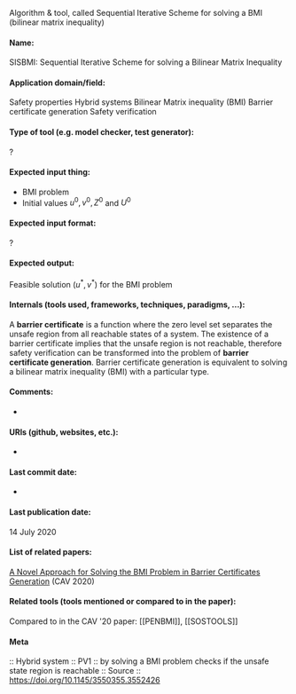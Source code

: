 Algorithm & tool, called Sequential Iterative Scheme for solving a BMI (bilinear matrix inequality)

#### Name:
SISBMI: Sequential Iterative Scheme for solving a Bilinear Matrix Inequality

#### Application domain/field:
Safety properties
Hybrid systems
Bilinear Matrix inequality (BMI)
Barrier certificate generation
Safety verification

#### Type of tool (e.g. model checker, test generator):
?

#### Expected input thing:
- BMI problem
- Initial values $u^0, v^0, Z^0$ and $U^0$

#### Expected input format:
?

#### Expected output:
Feasible solution $(u^*,v^*)$ for the BMI problem

#### Internals (tools used, frameworks, techniques, paradigms, ...):
A **barrier certificate** is a function where the zero level set separates the unsafe region from all reachable states of a system. The existence of a barrier certificate implies that the unsafe region is not reachable, therefore safety verification can be transformed into the problem of **barrier certificate generation**.
Barrier certificate generation is equivalent to solving a bilinear matrix inequality (BMI) with a particular type.

#### Comments:
-

#### URIs (github, websites, etc.):
-

#### Last commit date:
-

#### Last publication date:
14 July 2020

#### List of related papers:
[A Novel Approach for Solving the BMI Problem in Barrier Certificates Generation](https://doi.org/10.1007/978-3-030-53288-8_29) (CAV 2020)

#### Related tools (tools mentioned or compared to in the paper):
Compared to in the CAV '20 paper: [[PENBMI]], [[SOSTOOLS]]

#### Meta
:: Hybrid system
:: PV1 :: by solving a BMI problem checks if the unsafe state region is reachable
:: Source :: https://doi.org/10.1145/3550355.3552426